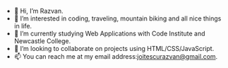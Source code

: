 - 👋 Hi, I’m Razvan.
- 👀 I’m interested in coding, traveling, mountain biking and all nice things in life.
- 🌱 I’m currently studying Web Applications with Code Institute and Newcastle College.
- 💞️ I’m looking to collaborate on projects using HTML/CSS/JavaScript.
- 📫 You can reach me at my email address:joitescurazvan@gmail.com.

<!---
bubtroniq/bubtroniq is a ✨ special ✨ repository because its `README.md` (this file) appears on your GitHub profile.
You can click the Preview link to take a look at your changes.
--->
